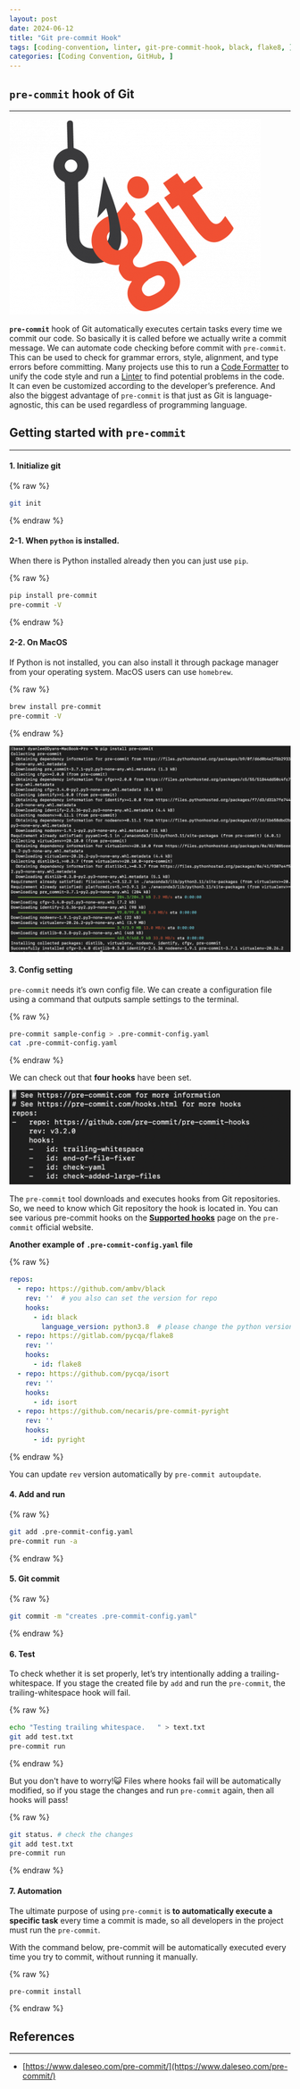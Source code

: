 ```yaml
---
layout: post
date: 2024-06-12
title: "Git pre-commit Hook"
tags: [coding-convention, linter, git-pre-commit-hook, black, flake8, ]
categories: [Coding Convention, GitHub, ]
---
```




## `pre-commit` hook of Git


---


![0](/assets/img/2024-06-12-Git-pre-commit-Hook.md/0.png)


**`pre-commit`** hook of Git automatically executes certain tasks every time we commit our code. So basically it is called before we actually write a commit message. We can automate code checking before commit with `pre-commit`. This can be used to check for grammar errors, style, alignment, and type errors before committing. Many projects use this to run a <u>Code Formatter</u> to unify the code style and run a <u>Linter</u> to find potential problems in the code. It can even be customized according to the developer’s preference. And also the biggest advantage of `pre-commit` is that just as Git is language-agnostic, this can be used regardless of programming language.



## Getting started with `pre-commit`


---



#### 1. Initialize git



{% raw %}
```bash
git init
```
{% endraw %}




#### 2-1. When `python` is installed.


When there is Python installed already then you can just use `pip`.



{% raw %}
```bash
pip install pre-commit
pre-commit -V
```
{% endraw %}




#### 2-2. On MacOS


If Python is not installed, you can also install it through package manager from your operating system. MacOS users can use `homebrew`.



{% raw %}
```bash
brew install pre-commit
pre-commit -V
```
{% endraw %}



![1](/assets/img/2024-06-12-Git-pre-commit-Hook.md/1.png)



#### 3. Config setting


`pre-commit` needs it’s own config file. We can create a configuration file using a command that outputs sample settings to the terminal.



{% raw %}
```bash
pre-commit sample-config > .pre-commit-config.yaml
cat .pre-commit-config.yaml
```
{% endraw %}



We can check out that **four hooks** have been set.


![2](/assets/img/2024-06-12-Git-pre-commit-Hook.md/2.png)


The `pre-commit` tool downloads and executes hooks from Git repositories. So, we need to know which Git repository the hook is located in. You can see various pre-commit hooks on the [**Supported hooks**](https://pre-commit.com/hooks.html) page on the `pre-commit` official website.


**Another example of** **`.pre-commit-config.yaml`** **file**



{% raw %}
```yaml
repos:
  - repo: https://github.com/ambv/black
    rev: ''  # you also can set the version for repo
    hooks:
      - id: black
        language_version: python3.8  # please change the python version
  - repo: https://gitlab.com/pycqa/flake8
    rev: ''
    hooks:
      - id: flake8
  - repo: https://github.com/pycqa/isort
    rev: ''
    hooks:
      - id: isort
  - repo: https://github.com/necaris/pre-commit-pyright
    rev: ''
    hooks:
      - id: pyright
```
{% endraw %}



You can update `rev` version automatically by `pre-commit autoupdate`.



#### 4. Add and run



{% raw %}
```bash
git add .pre-commit-config.yaml
pre-commit run -a
```
{% endraw %}




#### 5. Git commit



{% raw %}
```bash
git commit -m "creates .pre-commit-config.yaml"
```
{% endraw %}




#### 6. Test


To check whether it is set properly, let’s try intentionally adding a trailing-whitespace.
If you stage the created file by `add` and run the `pre-commit`, the trailing-whitespace hook will fail.



{% raw %}
```bash
echo "Testing trailing whitespace.   " > text.txt
git add test.txt
pre-commit run
```
{% endraw %}



But you don't have to worry!😺 Files where hooks fail will be automatically modified, so if you stage the changes and run `pre-commit` again, then all hooks will pass!



{% raw %}
```bash
git status. # check the changes
git add test.txt
pre-commit run
```
{% endraw %}




#### 7. Automation


The ultimate purpose of using `pre-commit` is **to automatically execute a specific task** every time a commit is made, so all developers in the project must run the `pre-commit`.


With the command below, pre-commit will be automatically executed every time you try to commit, without running it manually.



{% raw %}
```bash
pre-commit install
```
{% endraw %}




## References


---

- [https://www.daleseo.com/pre-commit/](https://www.daleseo.com/pre-commit/)
